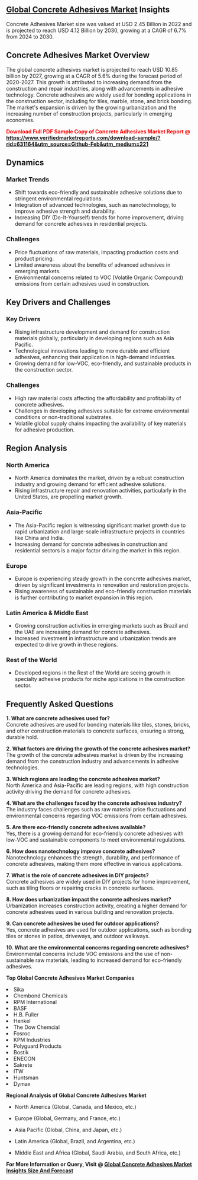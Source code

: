 <h2><a href="https://www.verifiedmarketreports.com/download-sample/?rid=631164&amp;utm_source=Github&amp;utm_medium=221" target="_blank">Global Concrete Adhesives Market</a> Insights</h2><p>Concrete Adhesives Market size was valued at USD 2.45 Billion in 2022 and is projected to reach USD 4.12 Billion by 2030, growing at a CAGR of 6.7% from 2024 to 2030.</p><p> <h2>Concrete Adhesives Market Overview</h2> <p>The global concrete adhesives market is projected to reach USD 10.85 billion by 2027, growing at a CAGR of 5.6% during the forecast period of 2020-2027. This growth is attributed to increasing demand from the construction and repair industries, along with advancements in adhesive technology. Concrete adhesives are widely used for bonding applications in the construction sector, including for tiles, marble, stone, and brick bonding. The market's expansion is driven by the growing urbanization and the increasing number of construction projects, particularly in emerging economies.</p> <p><strong><p><span class=""><span style="color: #ff0000;"><strong>Download Full PDF Sample Copy of Concrete Adhesives Market Report</strong> @ </span><a href="https://www.verifiedmarketreports.com/download-sample/?rid=631164&amp;utm_source=Github-Feb&amp;utm_medium=221" target="_blank">https://www.verifiedmarketreports.com/download-sample/?rid=631164&amp;utm_source=Github-Feb&amp;utm_medium=221</a></span></p></strong></p> <h2>Dynamics</h2> <h3>Market Trends</h3> <ul> <li>Shift towards eco-friendly and sustainable adhesive solutions due to stringent environmental regulations.</li> <li>Integration of advanced technologies, such as nanotechnology, to improve adhesive strength and durability.</li> <li>Increasing DIY (Do-It-Yourself) trends for home improvement, driving demand for concrete adhesives in residential projects.</li> </ul> <h3>Challenges</h3> <ul> <li>Price fluctuations of raw materials, impacting production costs and product pricing.</li> <li>Limited awareness about the benefits of advanced adhesives in emerging markets.</li> <li>Environmental concerns related to VOC (Volatile Organic Compound) emissions from certain adhesives used in construction.</li> </ul> <h2>Key Drivers and Challenges</h2> <h3>Key Drivers</h3> <ul> <li>Rising infrastructure development and demand for construction materials globally, particularly in developing regions such as Asia Pacific.</li> <li>Technological innovations leading to more durable and efficient adhesives, enhancing their application in high-demand industries.</li> <li>Growing demand for low-VOC, eco-friendly, and sustainable products in the construction sector.</li> </ul> <h3>Challenges</h3> <ul> <li>High raw material costs affecting the affordability and profitability of concrete adhesives.</li> <li>Challenges in developing adhesives suitable for extreme environmental conditions or non-traditional substrates.</li> <li>Volatile global supply chains impacting the availability of key materials for adhesive production.</li> </ul> <h2>Region Analysis</h2> <h3>North America</h3> <ul> <li>North America dominates the market, driven by a robust construction industry and growing demand for efficient adhesive solutions.</li> <li>Rising infrastructure repair and renovation activities, particularly in the United States, are propelling market growth.</li> </ul> <h3>Asia-Pacific</h3> <ul> <li>The Asia-Pacific region is witnessing significant market growth due to rapid urbanization and large-scale infrastructure projects in countries like China and India.</li> <li>Increasing demand for concrete adhesives in construction and residential sectors is a major factor driving the market in this region.</li> </ul> <h3>Europe</h3> <ul> <li>Europe is experiencing steady growth in the concrete adhesives market, driven by significant investments in renovation and restoration projects.</li> <li>Rising awareness of sustainable and eco-friendly construction materials is further contributing to market expansion in this region.</li> </ul> <h3>Latin America & Middle East</h3> <ul> <li>Growing construction activities in emerging markets such as Brazil and the UAE are increasing demand for concrete adhesives.</li> <li>Increased investment in infrastructure and urbanization trends are expected to drive growth in these regions.</li> </ul> <h3>Rest of the World</h3> <ul> <li>Developed regions in the Rest of the World are seeing growth in specialty adhesive products for niche applications in the construction sector.</li> </ul> <h2>Frequently Asked Questions</h2> <p><strong>1. What are concrete adhesives used for?</strong><br>Concrete adhesives are used for bonding materials like tiles, stones, bricks, and other construction materials to concrete surfaces, ensuring a strong, durable hold.</p> <p><strong>2. What factors are driving the growth of the concrete adhesives market?</strong><br>The growth of the concrete adhesives market is driven by the increasing demand from the construction industry and advancements in adhesive technologies.</p> <p><strong>3. Which regions are leading the concrete adhesives market?</strong><br>North America and Asia-Pacific are leading regions, with high construction activity driving the demand for concrete adhesives.</p> <p><strong>4. What are the challenges faced by the concrete adhesives industry?</strong><br>The industry faces challenges such as raw material price fluctuations and environmental concerns regarding VOC emissions from certain adhesives.</p> <p><strong>5. Are there eco-friendly concrete adhesives available?</strong><br>Yes, there is a growing demand for eco-friendly concrete adhesives with low-VOC and sustainable components to meet environmental regulations.</p> <p><strong>6. How does nanotechnology improve concrete adhesives?</strong><br>Nanotechnology enhances the strength, durability, and performance of concrete adhesives, making them more effective in various applications.</p> <p><strong>7. What is the role of concrete adhesives in DIY projects?</strong><br>Concrete adhesives are widely used in DIY projects for home improvement, such as tiling floors or repairing cracks in concrete surfaces.</p> <p><strong>8. How does urbanization impact the concrete adhesives market?</strong><br>Urbanization increases construction activity, creating a higher demand for concrete adhesives used in various building and renovation projects.</p> <p><strong>9. Can concrete adhesives be used for outdoor applications?</strong><br>Yes, concrete adhesives are used for outdoor applications, such as bonding tiles or stones in patios, driveways, and outdoor walkways.</p> <p><strong>10. What are the environmental concerns regarding concrete adhesives?</strong><br>Environmental concerns include VOC emissions and the use of non-sustainable raw materials, leading to increased demand for eco-friendly adhesives.</p> </p><p><strong>Top Global Concrete Adhesives Market Companies</strong></p><div data-test-id=""><p><li>Sika</li><li> Chembond Chemicals</li><li> RPM International</li><li> BASF</li><li> H.B. Fuller</li><li> Henkel</li><li> The Dow Chemcial</li><li> Fosroc</li><li> KPM Industries</li><li> Polyguard Products</li><li> Bostik</li><li> ENECON</li><li> Sakrete</li><li> ITW</li><li> Huntsman</li><li> Dymax</li></p><div><strong>Regional Analysis of&nbsp;Global Concrete Adhesives Market</strong></div><ul><li dir="ltr"><p dir="ltr">North America&nbsp;(Global, Canada, and Mexico, etc.)</p></li><li dir="ltr"><p dir="ltr">Europe (Global, Germany, and France, etc.)</p></li><li dir="ltr"><p dir="ltr">Asia Pacific&nbsp;(Global, China, and Japan, etc.)</p></li><li dir="ltr"><p dir="ltr">Latin America&nbsp;(Global, Brazil, and Argentina, etc.)</p></li><li dir="ltr">Middle East and Africa&nbsp;(Global, Saudi Arabia, and South Africa, etc.)</li></ul><p><strong>For More Information or Query, Visit @&nbsp;</strong><strong><a href="https://www.verifiedmarketreports.com/product/concrete-adhesives-market/?utm_source=Github&amp;utm_medium=221" target="_blank">Global Concrete Adhesives Market Insights Size And Forecast</a></strong></p></div>
